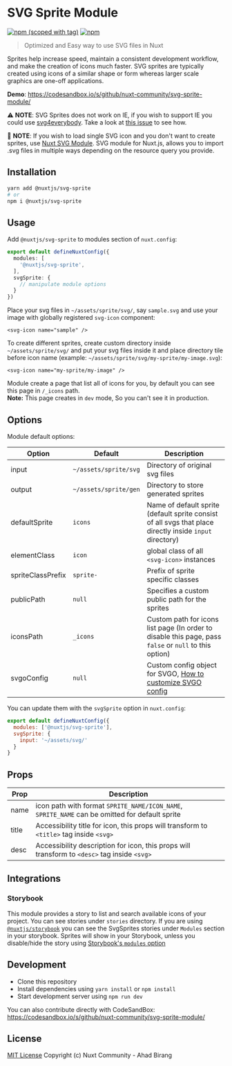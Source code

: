 # SVG Sprite Module

[![npm (scoped with tag)](https://img.shields.io/npm/v/@nuxtjs/svg-sprite/latest.svg?style=flat-square)](https://npmjs.com/package/@nuxtjs/svg-sprite)
[![npm](https://img.shields.io/npm/dt/@nuxtjs/svg-sprite.svg?style=flat-square)](https://npmjs.com/package/@nuxtjs/svg-sprite)

> Optimized and Easy way to use SVG files in Nuxt

Sprites help increase speed, maintain a consistent development workflow, and make the creation of icons much faster. SVG sprites are typically created using icons of a similar shape or form whereas larger scale graphics are one-off applications.

**Demo**: https://codesandbox.io/s/github/nuxt-community/svg-sprite-module/

:warning: **NOTE**: SVG Sprites does not work on IE, if you wish to support IE you could use [svg4everybody](https://github.com/jonathantneal/svg4everybody). Take a look at [this issue](https://github.com/nuxt-community/svg-sprite-module/issues/42#issuecomment-516056532) to see how.

:rainbow: **NOTE**: If you wish to load single SVG icon and you don't want to create sprites, use [Nuxt SVG Module](https://github.com/nuxt-community/svg-module). SVG module for Nuxt.js, allows you to import .svg files in multiple ways depending on the resource query you provide.

## Installation

```bash
yarn add @nuxtjs/svg-sprite
# or
npm i @nuxtjs/svg-sprite
```

## Usage

Add `@nuxtjs/svg-sprite` to modules section of `nuxt.config`:

```ts
export default defineNuxtConfig({
  modules: [
    '@nuxtjs/svg-sprite',
  ],
  svgSprite: {
    // manipulate module options
  }
})
```

Place your svg files in `~/assets/sprite/svg/`, say `sample.svg` and use your image with globally registered `svg-icon` component:

```vue
<svg-icon name="sample" />
```

To create different sprites, create custom directory inside `~/assets/sprite/svg/` and put your svg files inside it and place directory tile before icon name (example: `~/assets/sprite/svg/my-sprite/my-image.svg`):

```vue
<svg-icon name="my-sprite/my-image" />
```

Module create a page that list all of icons for you, by default you can see this page in `/_icons` path.  
**Note:** This page creates in `dev` mode, So you can't see it in production.

## Options

Module default options:


| Option | Default | Description |
| ------ | ------- | ----------- |
| input | `~/assets/sprite/svg` | Directory of original svg files |
| output | `~/assets/sprite/gen` | Directory to store generated sprites |
| defaultSprite | `icons` | Name of default sprite (default sprite consist of all svgs that place directly inside `input` directory) |
| elementClass | `icon` | global class of all `<svg-icon>` instances |
| spriteClassPrefix | `sprite-` | Prefix of sprite specific classes |
| publicPath | `null` | Specifies a custom public path for the sprites |
| iconsPath | `_icons` | Custom path for icons list page (In order to disable this page, pass `false` or `null` to this option) |
| svgoConfig | `null` | Custom config object for SVGO, [How to customize SVGO config](/docs/svgo-config.md) |

You can update them with the `svgSprite` option in `nuxt.config`:

```js
export default defineNuxtConfig({
  modules: ['@nuxtjs/svg-sprite'],
  svgSprite: {
    input: '~/assets/svg/'
  }
}
```

## Props

| Prop | Description |
| --- | --- |
| name | icon path with format `SPRITE_NAME/ICON_NAME`, `SPRITE_NAME` can be omitted for default sprite  |
| title | Accessibility title for icon, this props will transform to `<title>` tag inside `<svg>` |
| desc | Accessibility description for icon, this props will transform to `<desc>` tag inside `<svg>` |

## Integrations
### Storybook
This module provides a story to list and search available icons of your project. You can see stories under `stories` directory. 
If you are using [`@nuxtjs/storybook`](https://storybook.nuxtjs.org) you can see the SvgSprites stories under `Modules` section in your storybook. Sprites will show in your Storybook, unless you disable/hide the story using [Storybook's `modules` option](https://storybook.nuxtjs.org/options#modules)

## Development

- Clone this repository
- Install dependencies using `yarn install` or `npm install`
- Start development server using `npm run dev`

You can also contribute directly with CodeSandBox: https://codesandbox.io/s/github/nuxt-community/svg-sprite-module/

## License

[MIT License](./LICENSE)
Copyright (c) Nuxt Community - Ahad Birang
